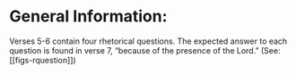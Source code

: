# General Information:

Verses 5-6 contain four rhetorical questions. The expected answer to each question is found in verse 7, “because of the presence of the Lord.” (See: [[figs-rquestion]])